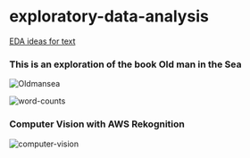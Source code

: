 # exploratory-data-analysis

[EDA ideas for text](https://github.com/noahgift/exploratory-data-analysis/blob/main/EDA_explorations_text.ipynb)

### This is an exploration of the book Old man in the Sea

![Oldmansea](https://user-images.githubusercontent.com/58792/108598413-61811600-735b-11eb-8e36-3aa9f86b19ca.jpg)



![word-counts](https://user-images.githubusercontent.com/58792/108598333-1b2bb700-735b-11eb-9d40-a07edd2646c9.png)


### Computer Vision with AWS Rekognition

![computer-vision](https://user-images.githubusercontent.com/58792/108598459-c0468f80-735b-11eb-81ca-7dd057a0f965.png)
